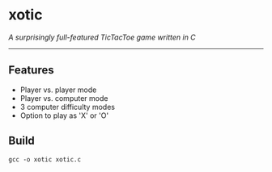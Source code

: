 # xotic

_A surprisingly full-featured TicTacToe game written in C_

---

## Features

+ Player vs. player mode
+ Player vs. computer mode
+ 3 computer difficulty modes
+ Option to play as 'X' or 'O'

## Build

`gcc -o xotic xotic.c`
